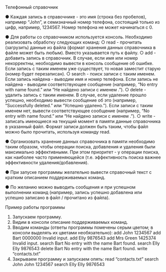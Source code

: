 Телефонный справочник

● Каждая запись в справочнике - это имя (строка без пробелов), например “John”, и
семизначный номер телефона, состоящий только из цифр, например, 1234567.
Номер телефона не может начинаться с 0.

● Для работы со справочником используется консоль. Необходимо реализовать
обработку следующих команд:
○ read <filename> - прочитать (загрузить) данные из файла (формат хранения
данных справочника в файле может быть любым). Вместо <filename>
указывается путь к файлу.
○ add <name> <number> - добавить запись в справочник. В случае, если имя
или номер некорректны, необходимо вывести в консоль сообщение об
ошибке. Если запись с таким именем уже существует, то новая заместит
старую (номер будет перезаписан).
○ search <name> - поиск записи с таким именем. Если запись найдена -
выводим имя и номер телефона. Если запись не найдена - выводим
соответствующее сообщение (например, “No entry with name <name> found.”
или “Не найдено записи с именем <name>.”).
○ delete <name> - удалить запись с таким именем. В случае, если удаление
прошло успешно, необходимо вывести сообщение об это (например,
“Successfully deleted.” или “Успешно удалено.”). Если записи с таким именем
нет, вывести соответствующее сообщение (например, “No entry with name
<name> found.” или “Не найдено записи с именем <name>.”).
○ write <filename> - записать имеющиеся на текущий момент в памяти данные
справочника в указанный файл. Формат записи должен быть таким, чтобы
файл можно было прочитать, используя команду read.

● Организовать хранение данных справочника в памяти необходимо таким образом,
чтобы операции поиска, добавления и удаления были максимально
эффективными. При этом приоритет - у операции поиска, как наиболее часто
применяющейся (т.е. эффективность поиска важнее эффективности
удаления/добавления).

● При запуске программы желательно вывести справочный текст с кратким
описанием поддерживаемых команд.

● По желанию можно выводить сообщения и при успешном выполнении команд
(например, запись успешно добавлена или успешно записано в файл / прочитано
из файла).

Пример работы программы
1. Запускаем программу.
2. Видим в консоли описание поддерживаемых команд.
3. Вводим команды (ответы программы помечены серым цветом; в консоли выделять
их цветами необязательно):
add John 1234567
add Bart 0000000
Invalid input.
add Elly 9876543
add Mrs Green 1425374
Invalid input.
search Bart
No entry with the name Bart found.
search Elly
Elly 9876543
delete Bart
No entry with the name Bart found.
write “contacts.txt”
4. Закрываем программу и запускаем опять:
read “contacts.txt”
search John
John 1234567
search Elly
Elly 9876543
